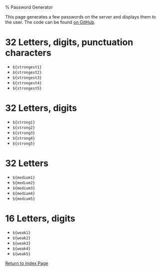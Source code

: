 % Password Generator

This page generates a few passwords on the server and displays them to the user.
The code can be found [on GitHub](https://github.com/HimbeerserverDE/www.himbeerserver.de/blob/main/himbeerserver/usr/lib/cgi-bin/password_generator.lua).

# 32 Letters, digits, punctuation characters
* `${strongest1}`
* `${strongest2}`
* `${strongest3}`
* `${strongest4}`
* `${strongest5}`

# 32 Letters, digits
* `${strong1}`
* `${strong2}`
* `${strong3}`
* `${strong4}`
* `${strong5}`

# 32 Letters
* `${medium1}`
* `${medium2}`
* `${medium3}`
* `${medium4}`
* `${medium5}`

# 16 Letters, digits
* `${weak1}`
* `${weak2}`
* `${weak3}`
* `${weak4}`
* `${weak5}`

[Return to Index Page](/cgi-bin/index.lua)
